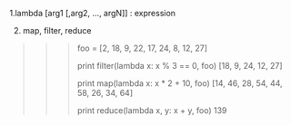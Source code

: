 1.lambda [arg1 [,arg2, ..., argN]] : expression


2. map, filter, reduce

>>> foo = [2, 18, 9, 22, 17, 24, 8, 12, 27]
>>>
>>> print filter(lambda x: x % 3 == 0, foo)
[18, 9, 24, 12, 27]
>>>
>>> print map(lambda x: x * 2 + 10, foo)
[14, 46, 28, 54, 44, 58, 26, 34, 64]
>>>
>>> print reduce(lambda x, y: x + y, foo)
139